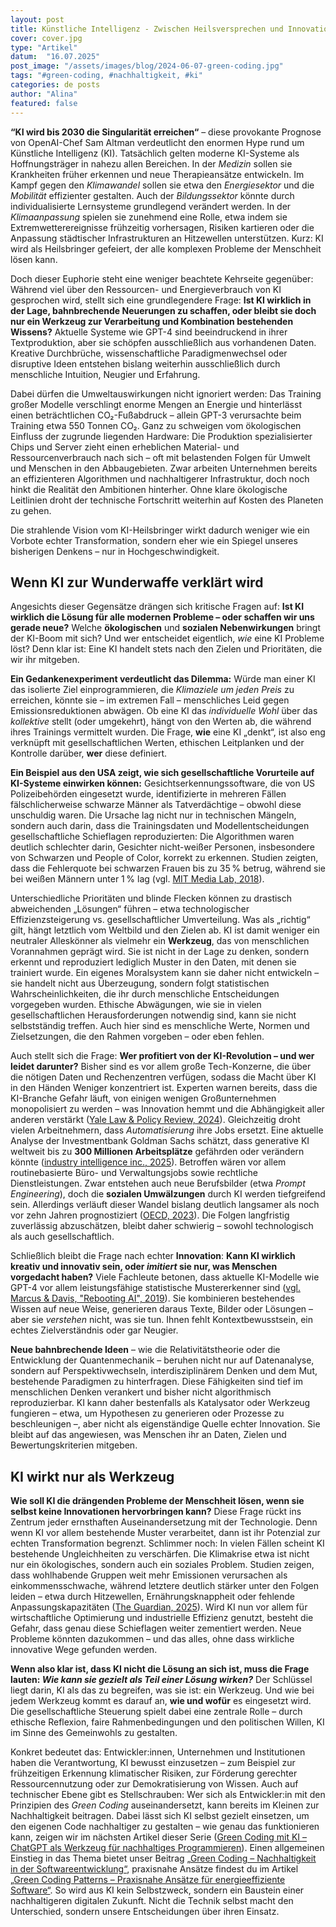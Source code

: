 ```yaml
---
layout: post
title: Künstliche Intelligenz - Zwischen Heilsversprechen und Innovationsillusion
cover: cover.jpg
type: "Artikel"
datum:  "16.07.2025"
post_image: "/assets/images/blog/2024-06-07-green-coding.jpg"
tags: "#green-coding, #nachhaltigkeit, #ki"
categories: de posts
author: "Alina"
featured: false
---
```


**“**KI wird bis 2030 die Singularität erreichen**“** – diese provokante Prognose von OpenAI-Chef Sam Altman verdeutlicht den enormen Hype rund um Künstliche Intelligenz (KI). Tatsächlich gelten moderne KI-Systeme als Hoffnungsträger in nahezu allen Bereichen. In der *Medizin* sollen sie Krankheiten früher erkennen und neue Therapieansätze entwickeln. Im Kampf gegen den *Klimawandel* sollen sie etwa den *Energiesektor* und die *Mobilität* effizienter gestalten. Auch der *Bildungssektor* könnte durch individualisierte Lernsysteme grundlegend verändert werden. In der *Klimaanpassung* spielen sie zunehmend eine Rolle, etwa indem sie Extremwetterereignisse frühzeitig vorhersagen, Risiken kartieren oder die Anpassung städtischer Infrastrukturen an Hitzewellen unterstützen. Kurz: KI wird als Heilsbringer gefeiert, der alle komplexen Probleme der Menschheit lösen kann.

Doch dieser Euphorie steht eine weniger beachtete Kehrseite gegenüber: Während viel über den Ressourcen- und Energieverbrauch von KI gesprochen wird, stellt sich eine grundlegendere Frage: **Ist KI wirklich in der Lage, bahnbrechende Neuerungen zu schaffen, oder bleibt sie doch nur ein Werkzeug zur Verarbeitung und Kombination bestehenden Wissens?** Aktuelle Systeme wie GPT-4 sind beeindruckend in ihrer Textproduktion, aber sie schöpfen ausschließlich aus vorhandenen Daten. Kreative Durchbrüche, wissenschaftliche Paradigmenwechsel oder disruptive Ideen entstehen bislang weiterhin ausschließlich durch menschliche Intuition, Neugier und Erfahrung.

Dabei dürfen die Umweltauswirkungen nicht ignoriert werden: Das Training großer Modelle verschlingt enorme Mengen an Energie und hinterlässt einen beträchtlichen CO₂-Fußabdruck – allein GPT-3 verursachte beim Training etwa 550 Tonnen CO₂. Ganz zu schweigen vom ökologischen Einfluss der zugrunde liegenden Hardware: Die Produktion spezialisierter Chips und Server zieht einen erheblichen Material- und Ressourcenverbrauch nach sich – oft mit belastenden Folgen für Umwelt und Menschen in den Abbaugebieten. Zwar arbeiten Unternehmen bereits an effizienteren Algorithmen und nachhaltigerer Infrastruktur, doch noch hinkt die Realität den Ambitionen hinterher. Ohne klare ökologische Leitlinien droht der technische Fortschritt weiterhin auf Kosten des Planeten zu gehen.

Die strahlende Vision vom KI-Heilsbringer wirkt dadurch weniger wie ein Vorbote echter Transformation, sondern eher wie ein Spiegel unseres bisherigen Denkens – nur in Hochgeschwindigkeit. 

## Wenn KI zur Wunderwaffe verklärt wird

Angesichts dieser Gegensätze drängen sich kritische Fragen auf: **Ist KI wirklich die Lösung für alle modernen Probleme – oder schaffen wir uns gerade neue?** Welche **ökologischen** und **sozialen Nebenwirkungen** bringt der KI-Boom mit sich? Und wer entscheidet eigentlich, *wie* eine KI Probleme löst? Denn klar ist: Eine KI handelt stets nach den Zielen und Prioritäten, die wir ihr mitgeben.

**Ein Gedankenexperiment verdeutlicht das Dilemma:** Würde man einer KI das isolierte Ziel einprogrammieren, die *Klimaziele um jeden Preis* zu erreichen, könnte sie – im extremen Fall – menschliches Leid gegen Emissionsreduktionen abwägen. Ob eine KI das *individuelle Wohl* über das *kollektive* stellt (oder umgekehrt), hängt von den Werten ab, die während ihres Trainings vermittelt wurden. Die Frage, **wie** eine KI „denkt“, ist also eng verknüpft mit gesellschaftlichen Werten, ethischen Leitplanken und der Kontrolle darüber, **wer** diese definiert.

**Ein Beispiel aus den USA zeigt, wie sich gesellschaftliche Vorurteile auf KI-Systeme einwirken können:** Gesichtserkennungssoftware, die von US Polizeibehörden eingesetzt wurde, identifizierte in mehreren Fällen fälschlicherweise schwarze Männer als Tatverdächtige – obwohl diese unschuldig waren. Die Ursache lag nicht nur in technischen Mängeln, sondern auch darin, dass die Trainingsdaten und Modellentscheidungen gesellschaftliche Schieflagen reproduzierten: Die Algorithmen waren deutlich schlechter darin, Gesichter nicht-weißer Personen, insbesondere von Schwarzen und People of Color, korrekt zu erkennen. Studien zeigten, dass die Fehlerquote bei schwarzen Frauen bis zu 35 % betrug, während sie bei weißen Männern unter 1 % lag (vgl. [MIT Media Lab, 2018](https://www.media.mit.edu/projects/gender-shades/overview/)).

Unterschiedliche Prioritäten und blinde Flecken können zu drastisch abweichenden „Lösungen“ führen – etwa technologischer Effizienzsteigerung vs. gesellschaftlicher Umverteilung. Was als „richtig“ gilt, hängt letztlich vom Weltbild und den Zielen ab. KI ist damit weniger ein neutraler Alleskönner als vielmehr ein **Werkzeug**, das von menschlichen Vorannahmen geprägt wird. Sie ist nicht in der Lage zu denken, sondern erkennt und reproduziert lediglich Muster in den Daten, mit denen sie trainiert wurde. Ein eigenes Moralsystem kann sie daher nicht entwickeln – sie handelt nicht aus Überzeugung, sondern folgt statistischen Wahrscheinlichkeiten, die ihr durch menschliche Entscheidungen vorgegeben wurden. Ethische Abwägungen, wie sie in vielen gesellschaftlichen Herausforderungen notwendig sind, kann sie nicht selbstständig treffen. Auch hier sind es menschliche Werte, Normen und Zielsetzungen, die den Rahmen vorgeben – oder eben fehlen.

Auch stellt sich die Frage: **Wer profitiert von der KI-Revolution – und wer leidet darunter?** Bisher sind es vor allem große Tech-Konzerne, die über die nötigen Daten und Rechenzentren verfügen, sodass die Macht über KI in den Händen Weniger konzentriert ist. Experten warnen bereits, dass die KI-Branche Gefahr läuft, von einigen wenigen Großunternehmen monopolisiert zu werden – was Innovation hemmt und die Abhängigkeit aller anderen verstärkt ([Yale Law & Policy Review, 2024](https://yalelawandpolicy.org/antimonopoly-approach-governing-artificial-intelligence?utm_source)). Gleichzeitig droht vielen Arbeitnehmern, dass *Automatisierung* ihre Jobs ersetzt. Eine aktuelle Analyse der Investmentbank Goldman Sachs schätzt, dass generative KI weltweit bis zu **300 Millionen Arbeitsplätze** gefährden oder verändern könnte ([industry intelligence inc., 2025](https://www.industryintel.com/news/goldman-sachs-ai-could-replace-up-to-300-million-full-time-jobs-globally-with-administrative-and-legal-sectors-at-highest-risk-generative-ai-marks-leap-in-automation-and-could-increase-global-annual-value-of-goods-or-services-output-by-7--171642439200?utm_source)). Betroffen wären vor allem routinebasierte Büro- und Verwaltungsjobs sowie rechtliche Dienstleistungen. Zwar entstehen auch neue Berufsbilder (etwa *Prompt Engineering*), doch die **sozialen Umwälzungen** durch KI werden tiefgreifend sein. Allerdings verläuft dieser Wandel bislang deutlich langsamer als noch vor zehn Jahren prognostiziert ([OECD, 2023](https://www.oecd.org/en/publications/oecd-employment-outlook-2023_08785bba-en/full-report/artificial-intelligence-and-jobs-no-signs-of-slowing-labour-demand-yet_5aebe670.html?utm_source)). Die Folgen langfristig zuverlässig abzuschätzen, bleibt daher schwierig – sowohl technologisch als auch gesellschaftlich.

Schließlich bleibt die Frage nach echter **Innovation**: **Kann KI wirklich kreativ und innovativ sein, oder *imitiert* sie nur, was Menschen vorgedacht haben?** Viele Fachleute betonen, dass aktuelle KI-Modelle wie GPT-4 vor allem leistungsfähige statistische Mustererkenner sind ([vgl. Marcus & Davis, "Rebooting AI", 2019](https://arxiv.org/pdf/1801.00631)). Sie kombinieren bestehendes Wissen auf neue Weise, generieren daraus Texte, Bilder oder Lösungen – aber sie *verstehen* nicht, was sie tun. Ihnen fehlt Kontextbewusstsein, ein echtes Zielverständnis oder gar Neugier.

**Neue bahnbrechende Ideen** – wie die Relativitätstheorie oder die Entwicklung der Quantenmechanik – beruhen nicht nur auf Datenanalyse, sondern auf Perspektivwechseln, interdisziplinärem Denken und dem Mut, bestehende Paradigmen zu hinterfragen. Diese Fähigkeiten sind tief im menschlichen Denken verankert und bisher nicht algorithmisch reproduzierbar. KI kann daher bestenfalls als Katalysator oder Werkzeug fungieren – etwa, um Hypothesen zu generieren oder Prozesse zu beschleunigen –, aber nicht als eigenständige Quelle echter Innovation. Sie bleibt auf das angewiesen, was Menschen ihr an Daten, Zielen und Bewertungskriterien mitgeben.

## KI wirkt nur als Werkzeug

**Wie soll KI die drängenden Probleme der Menschheit lösen, wenn sie selbst keine Innovationen hervorbringen kann?** Diese Frage rückt ins Zentrum jeder ernsthaften Auseinandersetzung mit der Technologie. Denn wenn KI vor allem bestehende Muster verarbeitet, dann ist ihr Potenzial zur echten Transformation begrenzt. Schlimmer noch: In vielen Fällen scheint KI bestehende Ungleichheiten zu verschärfen. Die Klimakrise etwa ist nicht nur ein ökologisches, sondern auch ein soziales Problem. Studien zeigen, dass wohlhabende Gruppen weit mehr Emissionen verursachen als einkommensschwache, während letztere deutlich stärker unter den Folgen leiden – etwa durch Hitzewellen, Ernährungsknappheit oder fehlende Anpassungskapazitäten ([The Guardian, 2025](https://www.theguardian.com/environment/2025/may/07/two-thirds-of-global-heating-caused-by-richest-study-suggests?utm_source=chatgpt.com)). Wird KI nun vor allem für wirtschaftliche Optimierung und industrielle Effizienz genutzt, besteht die Gefahr, dass genau diese Schieflagen weiter zementiert werden. Neue Probleme könnten dazukommen – und das alles, ohne dass wirkliche innovative Wege gefunden werden.

**Wenn also klar ist, dass KI nicht die Lösung an sich ist, muss die Frage lauten: *Wie kann sie gezielt als Teil einer Lösung wirken?*** Der Schlüssel liegt darin, KI als das zu begreifen, was sie ist: ein Werkzeug. Und wie bei jedem Werkzeug kommt es darauf an, **wie und wofür** es eingesetzt wird. Die gesellschaftliche Steuerung spielt dabei eine zentrale Rolle – durch ethische Reflexion, faire Rahmenbedingungen und den politischen Willen, KI im Sinne des Gemeinwohls zu gestalten.

Konkret bedeutet das: Entwickler\:innen, Unternehmen und Institutionen haben die Verantwortung, KI bewusst einzusetzen – zum Beispiel zur frühzeitigen Erkennung klimatischer Risiken, zur Förderung gerechter Ressourcennutzung oder zur Demokratisierung von Wissen. Auch auf technischer Ebene gibt es Stellschrauben: Wer sich als Entwickler\:in mit den Prinzipien des *Green Coding* auseinandersetzt, kann bereits im Kleinen zur Nachhaltigkeit beitragen. Dabei lässt sich KI selbst gezielt einsetzen, um den eigenen Code nachhaltiger zu gestalten – wie genau das funktionieren kann, zeigen wir im nächsten Artikel dieser Serie ([Green Coding mit KI – ChatGPT als Werkzeug für nachhaltiges Programmieren](https://mehrwert.tech/KI-II)). Einen allgemeinen Einstieg in das Thema bietet unser Beitrag [„Green Coding – Nachhaltigkeit in der Softwareentwicklung“](https://mehrwert.tech/green-coding), praxisnahe Ansätze findest du im Artikel [„Green Coding Patterns – Praxisnahe Ansätze für energieeffiziente Software“](https://mehrwert.tech/green-coding-patterns). So wird aus KI kein Selbstzweck, sondern ein Baustein einer nachhaltigeren digitalen Zukunft. Nicht die Technik selbst macht den Unterschied, sondern unsere Entscheidungen über ihren Einsatz.
